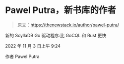 # Pawel Putra，新书库的作者

> 原文：<https://thenewstack.io/author/pawel-putra/>

新的 ScyllaDB Go 驱动程序:比 GoCQL 和 Rust 更快

2022 年 11 月 3 日上午 9:24

作者 Pawel Putra